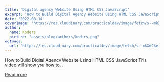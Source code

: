 ```yaml
---
title: 'Digital Agency Website Using HTML CSS JavaScript'
excerpt: 'How to Build Digital Agency Website Using HTML CSS JavaScript  This video will show you how to...'
date: '2022-08-16'
coverImage: 'https://res.cloudinary.com/practicaldev/image/fetch/s--mkXdCkef--/c_imagga_scale,f_auto,fl_progressive,h_420,q_auto,w_1000/https://dev-to-uploads.s3.amazonaws.com/uploads/articles/0vw9fekwu8rf26x5ryml.png'
author:
  name: Koders
  picture: "assets/blog/authors/koders.png"
ogImage:
  url: 'https://res.cloudinary.com/practicaldev/image/fetch/s--mkXdCkef--/c_imagga_scale,f_auto,fl_progressive,h_420,q_auto,w_1000/https://dev-to-uploads.s3.amazonaws.com/uploads/articles/0vw9fekwu8rf26x5ryml.png'
---
```


How to Build Digital Agency Website Using HTML CSS JavaScript  This video will show you how to...

[Read more](https://dev.to/codewithsadee/digital-agency-website-using-html-css-javascript-1b2a)
